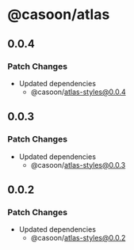 # @casoon/atlas

## 0.0.4

### Patch Changes

- Updated dependencies
  - @casoon/atlas-styles@0.0.4

## 0.0.3

### Patch Changes

- Updated dependencies
  - @casoon/atlas-styles@0.0.3

## 0.0.2

### Patch Changes

- Updated dependencies
  - @casoon/atlas-styles@0.0.2

